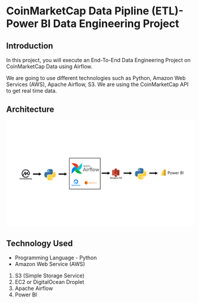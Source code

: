 # CoinMarketCap Data Pipline (ETL)- Power BI Data Engineering Project

## Introduction

In this project, you will execute an End-To-End Data Engineering Project on CoinMarketCap Data using Airflow.

We are going to use different technologies such as Python, Amazon Web Services (AWS), Apache Airflow, S3.
We are using the CoinMarketCap API to get real time data.

## Architecture

<img src="Architecture.png">

## Technology Used

- Programming Language - Python
- Amazon Web Service (AWS)

1. S3 (Simple Storage Service)
2. EC2 or DigitalOcean Droplet
3. Apache Airflow
4. Power BI
